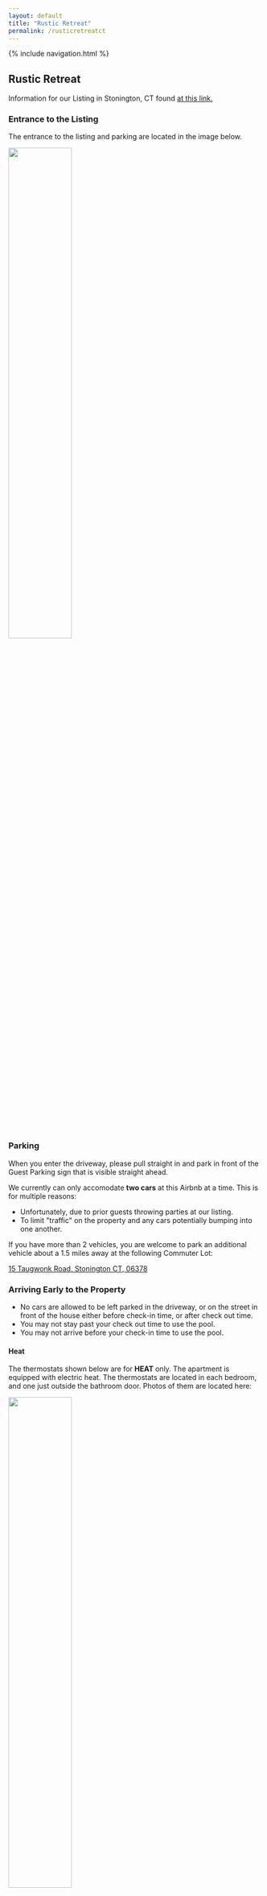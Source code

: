 ```yaml
---
layout: default
title: "Rustic Retreat"
permalink: /rusticretreatct
---
```


{% include navigation.html %}

## Rustic Retreat

Information for our Listing in Stonington, CT found [at this link.](https://www.airbnb.com/h/rusticretreatct)

### Entrance to the Listing

The entrance to the listing and parking are located in the image below.

<img width="50%" height="50%" src="assets/images/parking_entrance.jpeg"/>

### Parking

When you enter the driveway, please pull straight in and park in front of the Guest Parking sign that is visible straight ahead.

We currently can only accomodate **two cars** at this Airbnb at a time. This is for multiple reasons:

- Unfortunately, due to prior guests throwing parties at our listing.
- To limit "traffic" on the property and any cars potentially bumping into one another.

If you have more than 2 vehicles, you are welcome to park an additional vehicle about a 1.5 miles away at the following Commuter Lot:

[15 Taugwonk Road, Stonington CT, 06378](https://www.google.com/search?q=15+Taugwonk+Road%2C+Stonington+CT%2C+06378&oq=15+Taugwonk+Road%2C+Stonington+CT%2C+06378&aqs=chrome..69i57j33i299j33i22i29i30.549j0j7&sourceid=chrome&ie=UTF-8#)

### Arriving Early to the Property

- No cars are allowed to be left parked in the driveway, or on the street in front of the house either before check-in time, or after check out time.
- You may not stay past your check out time to use the pool.
- You may not arrive before your check-in time to use the pool.

#### Heat

The thermostats shown below are for **HEAT** only. The apartment is equipped with electric heat. The thermostats are located in each bedroom, and one just outside the bathroom door. Photos of them are located here:

<img width="50%" height="50%" src="assets/images/rr_therm1.jpeg"/>
<br/>
<img width="50%" height="50%" src="assets/images/rr_therm2.jpeg"/>
<br/>
<img width="50%" height="50%" src="assets/images/rr_therm3.jpeg"/>

#### Air Conditioning

We have two air conditioners in the apartment. They are located in the bedroom and in the kitchen. These are not central air, they are referred to as mini splits. These units are **not** controlled by the thermostats on the walls. You need to utilize the remote control to control each of these. Remotes are labeled and images of them are below.

##### Bedroom Air Conditioner Remote

<a href="assets/images/bedroom_remote_1.jpeg"><img width="50%" height="50%" src="assets/images/bedroom_remote_1.jpeg"/></a>

<a href="assets/images/bedroom_remote_2.jpeg"><img width="50%" height="50%" src="assets/images/bedroom_remote_2.jpeg"/></a>

##### Kitchen Air Conditioner Remote

<a href="assets/images/main_remote_1.jpeg"><img width="50%" height="50%" src="assets/images/main_remote_1.jpeg"/></a>

<a href="assets/images/main_remote_2.jpeg"><img width="50%" height="50%" src="assets/images/main_remote_2.jpeg"/></a>

### Trash and Recycling

🟢 Green Bin is for Recycling

⚫ Metal Bin out front is for trash

No trash should be brought to the premises when you arrive. Please also place all trash and recycling in the appropriate bin before you leave. **Trash must be bagged**

### Pool Rules

Pool rules can be [found at this link.](/rusticretreat/poolrules)

### FAQ

1. There is someone outside by the pool. Do I need to be alarmed?

   - As described in the listing when you booked, the pool area is a shared space. As a result, you will likely encounter people out there. There should not be any parties, loud music, drinking, smoking, or other dangerous activities taking place by the pool. All guests should be following the posted pool rules. If at any time you are concerned for your safety, or the safety of others, please contact your host immediately.

2. Will I have the entire house to myself?

   - As described in the listing, this is a separate upstairs apartment overlooking multiple beautiful farms in Stonington, CT. The apartment is zoned separately from the main floor of the house where I live. There is a separate entrance and set of stairs up to the private apartment. There are no shared living spaces. You will have your own kitchen, living room, bathroom, bedrooms, and deck (including a propane fire table). That being said, you do have access to the entire outside property (3.5 acres) with this reservation and at times these spaces are shared with myself or other friends/guests.

3. Can I use the pool?

   - Absolutely you are allowed to use the pool. Our list of pool rules can be [found here.](/rusticretreat/poolrules)

4. Can I have a late checkout or early check-in?

   - No. The reason is that we are booked very regularly. As a result, it becomes very hard on your host and their cleaners to constantly need to handle late checkouts and early check-ins. Our check-in and check-out times give our cleaner ample time to ensure the space is in pristine condition between guests. If you have an extreme need for an early check-in or late check-out you may ask, but please be aware that it is hard to accomodate these all the time - especially during summer months and we reserve the right to say no. We mean no disrespect to you, or your plans.

5. When was the house built?

   - The house was originally constructed in 1934.

6. Is there any other cool history about the property?

   - We are directly adjacent to the estate of [Sergio Franchi](https://en.wikipedia.org/wiki/Sergio_Franchi). This is the reason for the name Sergio Franchi Drive.

7. Can I walk down the road next door?

   - You are more than welcome to take a stroll down Sergio Franchi Drive. You will notice that the road comes to a natural point where the stonewalls end. This is where the public road ends, and the private estate begins. Please do not go onto the private estate.

8. If I checkout early, can my trip price be reduced?

   - No. Unfortunately at this time we cannot offer discounts for guests that checkout early. If you need to cancel your stay, please see the section related to our cancellation policy.

9. Is the pool heated?

   - Unfortunately, no the pool is not heated.

10. Will the pool be open when I arrive?

   - Unless otherwise noted, the pool is **only** guaranteed to be open between Memorial Day and Labor day. The reason being: we live in New England and it's impossible to keep an outdoor pool open year round. This means if you are planning a trip to arrive on September 10th, the pool may no longer be open. It's possible that we'll keep the pool open a bit longer than Labor Day, we just can't guarantee it.

11. Where is the iron?

   - The iron is located in the bedroom closet.

11. Can I drop-off my car before check-in time?

   - No, you may not do this. If you need to consolidate cars for some reason, we recommend using a nearby commuter parking lot located at [15 Taugwonk Road, Stonington CT, 06378](https://www.google.com/search?q=15+Taugwonk+Road%2C+Stonington+CT%2C+06378&oq=15+Taugwonk+Road%2C+Stonington+CT%2C+06378&aqs=chrome..69i57j33i299j33i22i29i30.549j0j7&sourceid=chrome&ie=UTF-8#)

12. Can I leave my car after I checkout?

   - No, you may not do this. If you need to consolidate cars for some reason, we recommend using a nearby commuter parking lot located at [15 Taugwonk Road, Stonington CT, 06378](https://www.google.com/search?q=15+Taugwonk+Road%2C+Stonington+CT%2C+06378&oq=15+Taugwonk+Road%2C+Stonington+CT%2C+06378&aqs=chrome..69i57j33i299j33i22i29i30.549j0j7&sourceid=chrome&ie=UTF-8#)

{% include localrecommendations.html %}

{% include firetable.html %}

{% include grill.html %}

{% include propane.html %}

{% include noise.html %}

{% include pooltowels.html %}

{% include nightlights.html %}

{% include smoking.html %}

{% include packages.html %}

{% include tp.html %}

{% include lostandfound.html %}

{% include purchasing.html %}

{% include decorating.html %}

{% include cancellation.html %}

{% include support.html %}
